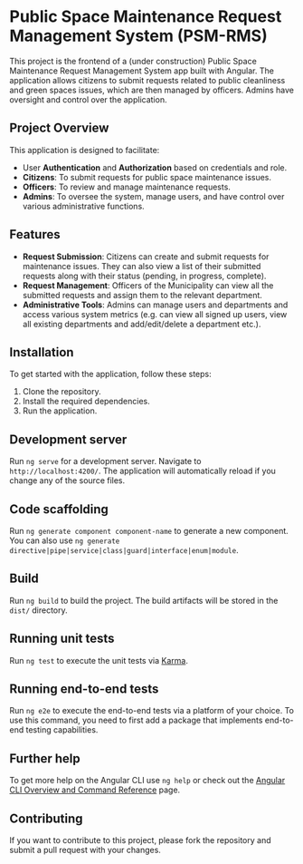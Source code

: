 # Public Space Maintenance Request Management System (PSM-RMS)

This project is the frontend of a (under construction) Public Space Maintenance Request Management System app built with Angular.
The application allows citizens to submit requests related to public cleanliness and green spaces issues, which are then managed by officers.
Admins have oversight and control over the application.

## Project Overview

This application is designed to facilitate:

- User **Authentication** and **Authorization** based on credentials and role.
- **Citizens**: To submit requests for public space maintenance issues.
- **Officers**: To review and manage maintenance requests.
- **Admins**: To oversee the system, manage users, and have control over various administrative functions.

## Features

- **Request Submission**: Citizens can create and submit requests for maintenance issues. They can also view a list of their submitted requests along with their status (pending, in progress, complete).
- **Request Management**: Officers of the Municipality can view all the submitted requests and assign them to the relevant department.
- **Administrative Tools**: Admins can manage users and departments and access various system metrics
  (e.g. can view all signed up users, view all existing departments and add/edit/delete a department etc.).

## Installation

To get started with the application, follow these steps:

1. Clone the repository.
2. Install the required dependencies.
3. Run the application.

## Development server

Run `ng serve` for a development server. Navigate to `http://localhost:4200/`. The application will automatically reload if you change any of the source files.

## Code scaffolding

Run `ng generate component component-name` to generate a new component. You can also use `ng generate directive|pipe|service|class|guard|interface|enum|module`.

## Build

Run `ng build` to build the project. The build artifacts will be stored in the `dist/` directory.

## Running unit tests

Run `ng test` to execute the unit tests via [Karma](https://karma-runner.github.io).

## Running end-to-end tests

Run `ng e2e` to execute the end-to-end tests via a platform of your choice. To use this command, you need to first add a package that implements end-to-end testing capabilities.

## Further help

To get more help on the Angular CLI use `ng help` or check out the [Angular CLI Overview and Command Reference](https://angular.io/cli) page.

## Contributing

If you want to contribute to this project, please fork the repository and submit a pull request with your changes.
